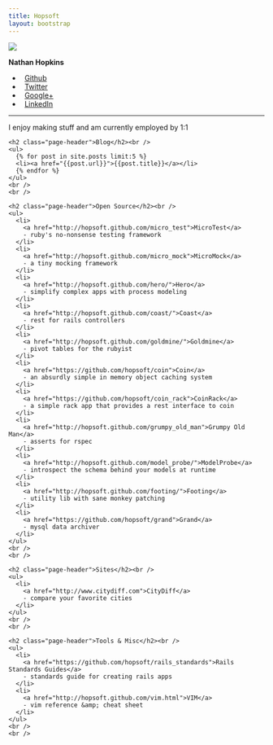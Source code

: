 ```yaml
---
title: Hopsoft
layout: bootstrap
---
```


<div class="row">
  <div id="intro" class="span3 well affix">
    <img class="thumbnail left" src="http://www.gravatar.com/avatar/254ec240c9143768df8ec27182764cad.jpg?s=90" />
    <p><b>Nathan Hopkins</b></p>
    <ul class="unstyled">
      <li><i class="icon-github">&nbsp;</i> <a href="https://github.com/hopsoft">Github</a></li>
      <li><i class="icon-twitter">&nbsp;</i> <a href="https://twitter.com/natehop">Twitter</a></li>
      <li><i class="icon-google-plus">&nbsp;</i> <a href="https://plus.google.com/u/1/116314478889360641913/posts/p/pub">Google+</a></li>
      <li><i class="icon-linkedin">&nbsp;</i> <a href="https://www.linkedin.com/profile/view?id=2951631">LinkedIn</a></li>
      <!-- <li><i class="icon-sign-blank">&nbsp;</i> <a href="http://coderwall.com/p/u/hopsoft">Coderwall</a></li> -->
    </ul>
    <hr />
    <p>
      I enjoy making stuff and am currently employed by 1:1
    </p>
  </div>

  <div class="span8 offset4">

    <h2 class="page-header">Blog</h2><br />
    <ul>
      {% for post in site.posts limit:5 %}
      <li><a href="{{post.url}}">{{post.title}}</a></li>
      {% endfor %}
    </ul>
    <br />
    <br />

    <h2 class="page-header">Open Source</h2><br />
    <ul>
      <li>
        <a href="http://hopsoft.github.com/micro_test">MicroTest</a>
        - ruby's no-nonsense testing framework
      </li>
      <li>
        <a href="http://hopsoft.github.com/micro_mock">MicroMock</a>
        - a tiny mocking framework
      </li>
      <li>
        <a href="http://hopsoft.github.com/hero/">Hero</a>
        - simplify complex apps with process modeling
      </li>
      <li>
        <a href="http://hopsoft.github.com/coast/">Coast</a>
        - rest for rails controllers
      </li>
      <li>
        <a href="http://hopsoft.github.com/goldmine/">Goldmine</a>
        - pivot tables for the rubyist
      </li>
      <li>
        <a href="https://github.com/hopsoft/coin">Coin</a>
        - an absurdly simple in memory object caching system
      </li>
      <li>
        <a href="https://github.com/hopsoft/coin_rack">CoinRack</a>
        - a simple rack app that provides a rest interface to coin
      </li>
      <li>
        <a href="http://hopsoft.github.com/grumpy_old_man">Grumpy Old Man</a>
        - asserts for rspec
      </li>
      <li>
        <a href="http://hopsoft.github.com/model_probe/">ModelProbe</a>
        - introspect the schema behind your models at runtime
      </li>
      <li>
        <a href="http://hopsoft.github.com/footing/">Footing</a>
        - utility lib with sane monkey patching
      </li>
      <li>
        <a href="https://github.com/hopsoft/grand">Grand</a>
        - mysql data archiver
      </li>
    </ul>
    <br />
    <br />

    <h2 class="page-header">Sites</h2><br />
    <ul>
      <li>
        <a href="http://www.citydiff.com">CityDiff</a>
        - compare your favorite cities
      </li>
    </ul>
    <br />
    <br />

    <h2 class="page-header">Tools & Misc</h2><br />
    <ul>
      <li>
        <a href="https://github.com/hopsoft/rails_standards">Rails Standards Guides</a>
        - standards guide for creating rails apps
      </li>
      <li>
        <a href="http://hopsoft.github.com/vim.html">VIM</a>
        - vim reference &amp; cheat sheet
      </li>
    </ul>
    <br />
    <br />

  </div>

</div>
